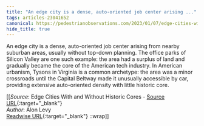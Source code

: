 ```yaml
---
title: "An edge city is a dense, auto-oriented job center arising ..."
tags: articles-23041652
canonical: https://pedestrianobservations.com/2023/01/07/edge-cities-with-and-without-historic-cores/
hide_title: true
---
```


An edge city is a dense, auto-oriented job center arising from nearby suburban areas, usually without top-down planning. The office parks of Silicon Valley are one such example: the area had a surplus of land and gradually became the core of the American tech industry. In American urbanism, Tysons in Virginia is a common archetype: the area was a minor crossroads until the Capital Beltway made it unusually accessible by car, providing extensive auto-oriented density with little historic core.


[[_Source_: Edge Cities With and Without Historic Cores - [Source URL](https://pedestrianobservations.com/2023/01/07/edge-cities-with-and-without-historic-cores/){:target="_blank"}<br>
_Author_: Alon Levy<br>
[Readwise URL](https://readwise.io/open/452254079){:target="_blank"}
::wrap]]